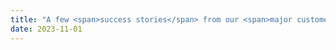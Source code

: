 ```yaml
---
title: "A few <span>success stories</span> from our <span>major customers</span>"
date: 2023-11-01
---
```

